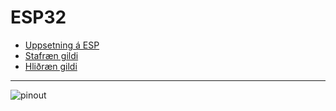 # ESP32

- [Uppsetning á ESP]([https://github.com/VESM2VT/ESP32/blob/main/verkefni/Timaverkefni0.md](https://github.com/VESM1VS/AFANGI/blob/main/Kennsluefni/ESP_Uppsetning.md))
- [Stafræn gildi](https://github.com/VESM2VT/ESP32/blob/main/kennsluefni/digital.md)
- [Hliðræn gildi](./kennsluefni/analog.md)

---

![pinout](https://raw.githubusercontent.com/Freenove/Freenove_Ultimate_Starter_Kit_for_ESP32_S3/main/ESP32S3_Pinout.png)
